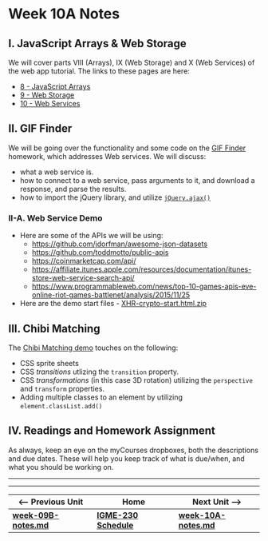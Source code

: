 # Week 10A Notes

## I. JavaScript Arrays & Web Storage
We will cover parts VIII (Arrays), IX (Web Storage) and X (Web Services) of the web app tutorial. The links to these pages are here:

- [8 - JavaScript Arrays](https://github.com/tonethar/IGME-230-Master/tree/master/notes/web-apps-8.md)
- [9 - Web Storage](https://github.com/tonethar/IGME-230-Master/tree/master/notes/web-apps-9.md)
- [10 - Web Services](https://github.com/tonethar/IGME-230-Master/tree/master/notes/web-apps-10.md)

## II. GIF Finder
We will be going over the functionality and some code on the [GIF Finder](https://github.com/tonethar/IGME-230-Master/tree/master/notes/HW-gif-finder.md) homework, which addresses Web services. We will discuss:

- what a web service is.
- how to connect to a web service, pass arguments to it, and download a response, and parse the results.
- how to import the jQuery library, and utilize [`jQuery.ajax()`](http://api.jquery.com/jquery.ajax/)

### II-A. Web Service Demo
- Here are some of the APIs we will be using:
    - https://github.com/jdorfman/awesome-json-datasets
    - https://github.com/toddmotto/public-apis
    - https://coinmarketcap.com/api/
    - https://affiliate.itunes.apple.com/resources/documentation/itunes-store-web-service-search-api/
    - https://www.programmableweb.com/news/top-10-games-apis-eve-online-riot-games-battlenet/analysis/2015/11/25
- Here are the demo start files - [XHR-crypto-start.html.zip](https://github.com/tonethar/IGME-230-Master/tree/master/other-files/XHR-crypto-start.html.zip)

## III. Chibi Matching
The [Chibi Matching demo](https://github.com/tonethar/IGME-230-Master/tree/master/notes/HW-chibi-matching.md) touches on the following:

- CSS sprite sheets
- CSS *transitions* utlizing the `transition` property.
- CSS *transformations* (in this case 3D rotation) utilizing the `perspective` and `transform` properties.
- Adding multiple classes to an element by utilizing `element.classList.add()`

## IV. Readings and Homework Assignment
As always, keep an eye on the myCourses dropboxes, both the descriptions and due dates. These will help you keep track of what is due/when, and what you should be working on.

<hr><hr>

| <-- Previous Unit | Home | Next Unit -->
| --- | --- | --- 
| [**week-09B-notes.md**](week-09B-notes.md)     |  [**IGME-230 Schedule**](../schedule.md) | [**week-10A-notes.md**](week-10A-notes.md)

